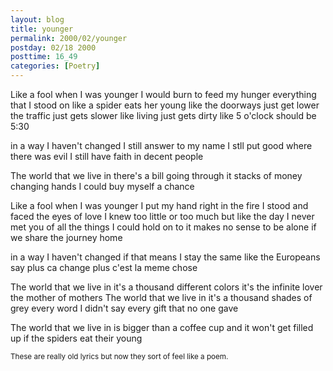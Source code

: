 ```yaml
---
layout: blog
title: younger
permalink: 2000/02/younger
postday: 02/18 2000
posttime: 16_49
categories: [Poetry]
---
```


Like a fool when I was younger
I would burn to feed my hunger
everything that I stood on
like a spider eats her young
like the doorways just get lower
the traffic just gets slower
like living just gets dirty
like 5 o'clock should be 5:30

in a way I haven't changed
I still answer to my name
I stll put good where there was evil
I still have faith in decent people

The world that we live in
there's a bill going through it
stacks of money changing hands
I could buy myself a chance

Like a fool when I was younger
I put my hand right in the fire
I stood and faced the eyes of love
I knew too little or too much
but like the day I never met you
of all the things I could hold on to
it makes no sense to be alone
if we share the journey home

in a way I haven't changed
if that means I stay the same
like the Europeans say
plus ca change plus c'est la meme chose

The world that we live in
it's a thousand different colors
it's the infinite lover
the mother of mothers
The world that we live in
it's a thousand shades of grey
every word I didn't say
every gift that no one gave

The world that we live in
is bigger than a coffee cup
and it won't get filled up
if the spiders eat their young


<small>These are really old lyrics but now they sort of feel like a poem.</small>
